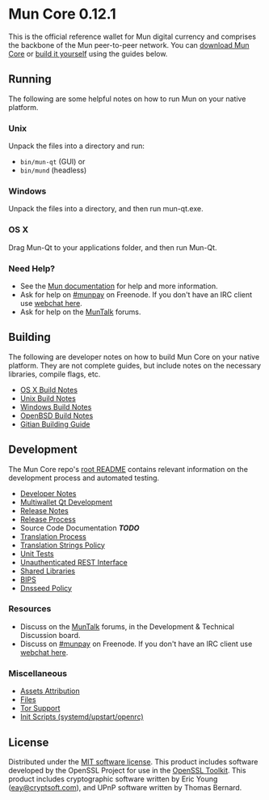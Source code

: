 Mun Core 0.12.1
=====================

This is the official reference wallet for Mun digital currency and comprises the backbone of the Mun peer-to-peer network. You can [download Mun Core](https://www.mun.org/downloads/) or [build it yourself](#building) using the guides below.

Running
---------------------
The following are some helpful notes on how to run Mun on your native platform.

### Unix

Unpack the files into a directory and run:

- `bin/mun-qt` (GUI) or
- `bin/mund` (headless)

### Windows

Unpack the files into a directory, and then run mun-qt.exe.

### OS X

Drag Mun-Qt to your applications folder, and then run Mun-Qt.

### Need Help?

* See the [Mun documentation](https://munpay.atlassian.net/wiki/display/DOC)
for help and more information.
* Ask for help on [#munpay](http://webchat.freenode.net?channels=munpay) on Freenode. If you don't have an IRC client use [webchat here](http://webchat.freenode.net?channels=munpay).
* Ask for help on the [MunTalk](https://muntalk.org/) forums.

Building
---------------------
The following are developer notes on how to build Mun Core on your native platform. They are not complete guides, but include notes on the necessary libraries, compile flags, etc.

- [OS X Build Notes](build-osx.md)
- [Unix Build Notes](build-unix.md)
- [Windows Build Notes](build-windows.md)
- [OpenBSD Build Notes](build-openbsd.md)
- [Gitian Building Guide](gitian-building.md)

Development
---------------------
The Mun Core repo's [root README](/README.md) contains relevant information on the development process and automated testing.

- [Developer Notes](developer-notes.md)
- [Multiwallet Qt Development](multiwallet-qt.md)
- [Release Notes](release-notes.md)
- [Release Process](release-process.md)
- Source Code Documentation ***TODO***
- [Translation Process](translation_process.md)
- [Translation Strings Policy](translation_strings_policy.md)
- [Unit Tests](unit-tests.md)
- [Unauthenticated REST Interface](REST-interface.md)
- [Shared Libraries](shared-libraries.md)
- [BIPS](bips.md)
- [Dnsseed Policy](dnsseed-policy.md)

### Resources
* Discuss on the [MunTalk](https://muntalk.org/) forums, in the Development & Technical Discussion board.
* Discuss on [#munpay](http://webchat.freenode.net/?channels=munpay) on Freenode. If you don't have an IRC client use [webchat here](http://webchat.freenode.net/?channels=munpay).

### Miscellaneous
- [Assets Attribution](assets-attribution.md)
- [Files](files.md)
- [Tor Support](tor.md)
- [Init Scripts (systemd/upstart/openrc)](init.md)

License
---------------------
Distributed under the [MIT software license](http://www.opensource.org/licenses/mit-license.php).
This product includes software developed by the OpenSSL Project for use in the [OpenSSL Toolkit](https://www.openssl.org/). This product includes
cryptographic software written by Eric Young ([eay@cryptsoft.com](mailto:eay@cryptsoft.com)), and UPnP software written by Thomas Bernard.

